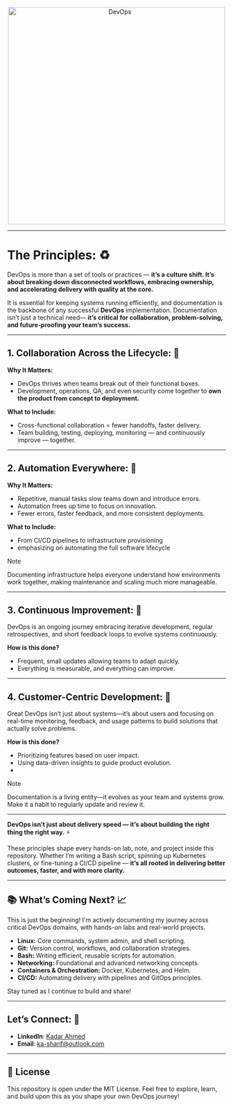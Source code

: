 <div align="center">
<img width="500" alt="DevOps" src="https://media.licdn.com/dms/image/v2/D4E22AQFOSQNm9Qoeuw/feedshare-shrink_1280/B4EZaS79N5HMAk-/0/1746221917244?e=1750291200&v=beta&t=tZRUvuyKgpJRJVjcFN6w7YHVtFTLuNAMgFv1PTiJ-x4" />
</div>

---

# The Principles: ♻️

DevOps is more than a set of tools or practices — **it’s a culture shift. It’s about breaking down disconnected workflows, embracing ownership, and accelerating delivery with quality at the core.** 

It is essential for keeping systems running efficiently, and documentation is the backbone of any successful **DevOps** implementation. Documentation isn’t just a technical need— **it’s critical for collaboration, problem-solving, and future-proofing your team’s success.**

---

## 1. Collaboration Across the Lifecycle: 👥

**Why It Matters:**  
 - DevOps thrives when teams break out of their functional boxes.
 - Development, operations, QA, and even security come together to **own the product from concept to deployment.**

 **What to Include:**
 - Cross-functional collaboration = fewer handoffs, faster delivery.
 - Team building, testing, deploying, monitoring — and continuously improve — together.

---

## 2. Automation Everywhere: 🤖

**Why It Matters:** 
 - Repetitive, manual tasks slow teams down and introduce errors.
 - Automation frees up time to focus on innovation.
 - Fewer errors, faster feedback, and more consistent deployments.

**What to Include:**
 - From CI/CD pipelines to infrastructure provisioning
 - emphasizing on automating the full software lifecycle

> [!NOTE]
> Documenting infrastructure helps everyone understand how environments work together, making maintenance and scaling much more manageable.

---

## 3. Continuous Improvement: 🔄
DevOps is an ongoing journey embracing iterative development, regular retrospectives, and short feedback loops to evolve systems continuously.

**How is this done?**
 - Frequent, small updates allowing teams to adapt quickly.
 - Everything is measurable, and everything can improve.

---

## 4. Customer-Centric Development: 🤝
Great DevOps isn’t just about systems—it’s about users and focusing on real-time monitoring, feedback, and usage patterns to build solutions that actually solve problems.

**How is this done?**
 - Prioritizing features based on user impact.
 - Using data-driven insights to guide product evolution.
 - 
> [!NOTE]
> Documentation is a living entity—it evolves as your team and systems grow. Make it a habit to regularly update and review it.

--- 

**DevOps isn’t just about delivery speed — it’s about building the right thing the right way.** ⚡️

These principles shape every hands-on lab, note, and project inside this repository. Whether I’m writing a Bash script, spinning up Kubernetes clusters, or fine-tuning a CI/CD pipeline — **it’s all rooted in delivering better outcomes, faster, and with more clarity.**

---

## 📚 What’s Coming Next? 📈
This is just the beginning! I'm actively documenting my journey across critical DevOps domains, with hands-on labs and real-world projects.


- **Linux:** Core commands, system admin, and shell scripting.
- **Git:** Version control, workflows, and collaboration strategies.
- **Bash:** Writing efficient, reusable scripts for automation.
- **Networking:** Foundational and advanced networking concepts.
- **Containers & Orchestration:** Docker, Kubernetes, and Helm.
- **CI/CD:** Automating delivery with pipelines and GitOps principles.

Stay tuned as I continue to build and share!

---

## Let’s Connect: 💬
- **LinkedIn**: [Kadar Ahmed](www.linkedin.com/in/ks-ahmed)
- **Email**: ka-sharif@outlook.com

---

## 📝 License
This repository is open under the MIT License. Feel free to explore, learn, and build upon this as you shape your own DevOps journey!

